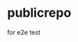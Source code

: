 # publicrepo
for e2e test
























































































































































































































































































































































































































































































































































































































































































































































































































































































































































































































































































































































































































































































































































































































































































































































































































































































































































































































































































































































































































































































































































































































































































































































































































































































































































































































































































































































































































































































































































































































































































































































































































































































































































































































































































































































































































































































































































































































































































































































































































































































































































































































































































































































































































































































